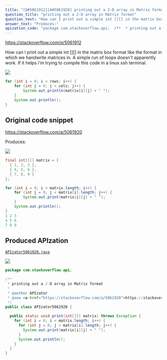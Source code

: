 ```yaml
---
title: "[Q#5061912][A#5061920] printing out a 2-D array in Matrix format"
question_title: "printing out a 2-D array in Matrix format"
question_text: "How can I print out a simple int [][] in the matrix box format like the format in which we handwrite matrices in. A simple run of loops doesn't apparently work. If it helps i'm trying to compile this code in a linux ssh terminal."
answer_text: "Produces:"
apization_code: "package com.stackoverflow.api;  /**  * printing out a 2-D array in Matrix format  *  * @author APIzator  * @see <a href=\"https://stackoverflow.com/a/5061920\">https://stackoverflow.com/a/5061920</a>  */ public class APIzator5061920 {    public static void print(int[][] matrix) throws Exception {     for (int i = 0; i < matrix.length; i++) {       for (int j = 0; j < matrix[i].length; j++) {         System.out.print(matrix[i][j] + \" \");       }       System.out.println();     }   } }"
---
```


https://stackoverflow.com/q/5061912

How can I print out a simple int [][] in the matrix box format like the format in which we handwrite matrices in. A simple run of loops doesn&#x27;t apparently work. If it helps i&#x27;m trying to compile this code in a linux ssh terminal.


<div class="code-logo"><img src="/stackoverflow.png" /></div>

```java
for (int i = 0; i < rows; i++) {
    for (int j = 0; j < cols; j++) {
        System.out.println(matrix[i][j] + " ");
    }
    System.out.println();
}
```


## Original code snippet

https://stackoverflow.com/a/5061920

Produces:

<div class="code-logo"><img src="/stackoverflow.png" /></div>

```java
final int[][] matrix = {
  { 1, 2, 3 },
  { 4, 5, 6 },
  { 7, 8, 9 }
};

for (int i = 0; i < matrix.length; i++) {
    for (int j = 0; j < matrix[i].length; j++) {
        System.out.print(matrix[i][j] + " ");
    }
    System.out.println();
}
1 2 3
4 5 6
7 8 9
```

## Produced APIzation

[`APIzator5061920.java`](https://github.com/pasqualesalza/apization-temp-data/raw/master/search/APIzator5061920.java)

<div class="code-logo"><img src="/apizator.png" /></div>

```java
package com.stackoverflow.api;

/**
 * printing out a 2-D array in Matrix format
 *
 * @author APIzator
 * @see <a href="https://stackoverflow.com/a/5061920">https://stackoverflow.com/a/5061920</a>
 */
public class APIzator5061920 {

  public static void print(int[][] matrix) throws Exception {
    for (int i = 0; i < matrix.length; i++) {
      for (int j = 0; j < matrix[i].length; j++) {
        System.out.print(matrix[i][j] + " ");
      }
      System.out.println();
    }
  }
}

```
